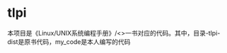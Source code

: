 # tlpi
本项目是《Linux/UNIX系统编程手册》/<<THe Linux Programming Interface>>一书对应的代码。其中，目录-tlpi-dist是原书代码，my_code是本人编写的代码
